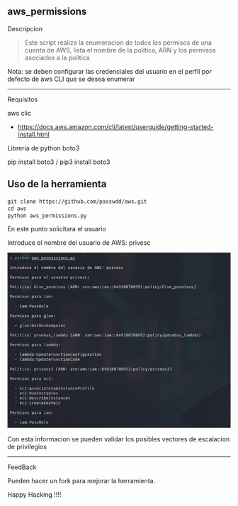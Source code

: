 aws_permissions
-----
Descripcion
 >  Este script realiza la enumeracion de todos los permisos de una cuenta de AWS, lista el nombre de la politica, ARN y los permisos asociados a la politica
    
Nota: se deben configurar las credenciales del usuario en el perfil por defecto de aws CLI que se desea enumerar
    
------
Requisitos

aws clic

- https://docs.aws.amazon.com/cli/latest/userguide/getting-started-install.html

Libreria de python boto3

pip install boto3 / pip3 install boto3


## Uso de la herramienta
    
	git clone https://github.com/passwdd/aws.git
	cd aws
	python aws_permissions.py
	
En este punto solicitara el usuario
	
Introduce el nombre del usuario de AWS: privesc
    

![](https://raw.githubusercontent.com/passwdd/aws/main/images/Enum_AWS.png)

Con esta informacion se pueden validar los posibles vectores de escalacion de privilegios

---
FeedBack

Pueden hacer un fork para mejorar la herramienta.

Happy Hacking !!!!
